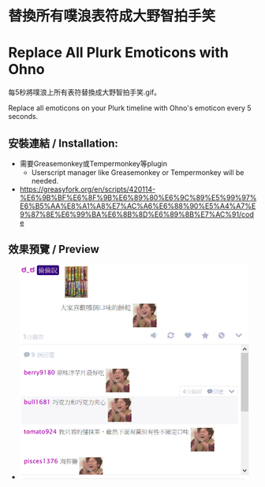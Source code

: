 # 替換所有噗浪表符成大野智拍手笑
# Replace All Plurk Emoticons with Ohno

每5秒將噗浪上所有表符替換成大野智拍手笑.gif。

Replace all emoticons on your Plurk timeline with Ohno's emoticon every 5 seconds.

## 安裝連結 / Installation:
* 需要Greasemonkey或Tempermonkey等plugin
	* Userscript manager like Greasemonkey or Tempermonkey will be needed.
* https://greasyfork.org/en/scripts/420114-%E6%9B%BF%E6%8F%9B%E6%89%80%E6%9C%89%E5%99%97%E6%B5%AA%E8%A1%A8%E7%AC%A6%E6%88%90%E5%A4%A7%E9%87%8E%E6%99%BA%E6%8B%8D%E6%89%8B%E7%AC%91/code
  
## 效果預覽 / Preview
* ![Preview Image](./preview.png)



